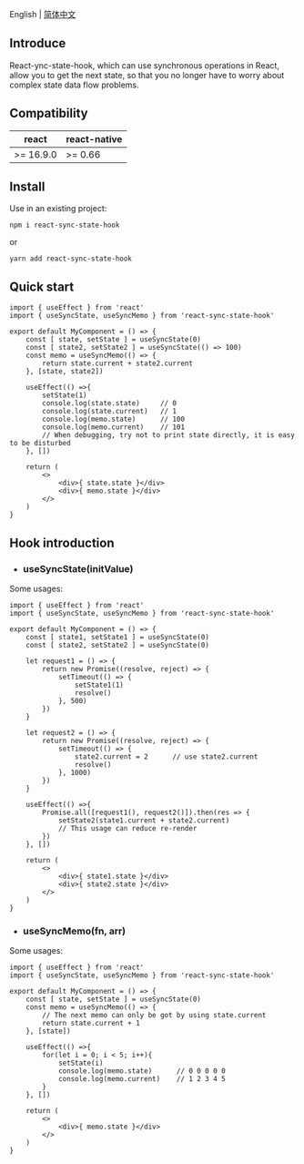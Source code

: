 English | [简体中文](./publish/README-zh_CN.md)

## Introduce

React-ync-state-hook, which can use synchronous operations in React, allow you to get the next state, so that you no longer have to worry about complex state data flow problems.

## Compatibility

| react | react-native |
| -------- | -------- |
| >= 16.9.0 | >= 0.66 |

## Install

Use in an existing project:

```
npm i react-sync-state-hook
```

or

```
yarn add react-sync-state-hook
```

## Quick start

```
import { useEffect } from 'react'
import { useSyncState, useSyncMemo } from 'react-sync-state-hook'

export default MyComponent = () => {
    const [ state, setState ] = useSyncState(0)
    const [ state2, setState2 ] = useSyncState(() => 100)
    const memo = useSyncMemo(() => {
        return state.current + state2.current
    }, [state, state2])
    
    useEffect(() =>{
        setState(1)
        console.log(state.state)     // 0
        console.log(state.current)   // 1
        console.log(memo.state)      // 100
        console.log(memo.current)    // 101
        // When debugging, try not to print state directly, it is easy to be disturbed
    }, [])
    
    return (
        <>
            <div>{ state.state }</div>
            <div>{ memo.state }</div>
        </>
    )
}
```

## Hook introduction

* ### useSyncState(initValue)

Some usages:

```
import { useEffect } from 'react'
import { useSyncState, useSyncMemo } from 'react-sync-state-hook'

export default MyComponent = () => {
    const [ state1, setState1 ] = useSyncState(0)
    const [ state2, setState2 ] = useSyncState(0)

    let request1 = () => {
        return new Promise((resolve, reject) => {
            setTimeout(() => {
                setState1(1)
                resolve()
            }, 500)
        })
    }

    let request2 = () => {
        return new Promise((resolve, reject) => {
            setTimeout(() => {
                state2.current = 2      // use state2.current
                resolve()
            }, 1000)
        })
    }

    useEffect(() =>{
        Promise.all([request1(), request2()]).then(res => {
            setState2(state1.current + state2.current)
            // This usage can reduce re-render
        })
    }, [])

    return (
        <>
            <div>{ state1.state }</div>
            <div>{ state2.state }</div>
        </>
    )
}
```

* ### useSyncMemo(fn, arr)

Some usages:

```
import { useEffect } from 'react'
import { useSyncState, useSyncMemo } from 'react-sync-state-hook'

export default MyComponent = () => {
    const [ state, setState ] = useSyncState(0)
    const memo = useSyncMemo(() => {
        // The next memo can only be got by using state.current
        return state.current + 1
    }, [state])
    
    useEffect(() =>{
        for(let i = 0; i < 5; i++){
            setState(i)
            console.log(memo.state)      // 0 0 0 0 0
            console.log(memo.current)    // 1 2 3 4 5
        }
    }, [])
    
    return (
        <>
            <div>{ memo.state }</div>
        </>
    )
}
```